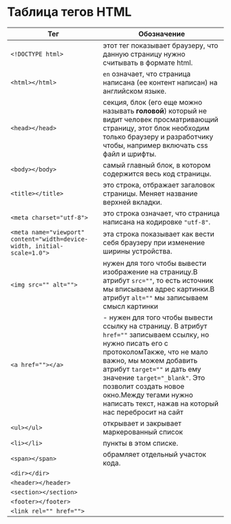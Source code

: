 # Таблица тегов HTML
|Тег|Обозначение|
|----------------|-----------------------------------------|
|`<!DOCTYPE html>`|этот тег показывает браузеру, что данную страницу нужно считывать в формате html.|
|`<html></html>`|`en` означает, что страница написана (ее контент написан) на английском языке.|
|`<head></head>`|секция, блок (его еще можно называть **головой**) который не видит человек просматривающий страницу, этот блок необходим только браузеру и разработчику чтобы, например включать css файл и шрифты.|
|`<body></body>`|самый главный блок, в котором содержится весь код страницы.|
|`<title></title>`|это строка, отбражает загаловок страницы. Меняет название верхней вкладки.|
|`<meta charset="utf-8">`|это строка означает, что страница написана на кодировке `"utf-8"`.|
|`<meta name="viewport" content="width=device-width, initial-scale=1.0">`|эта строка показывает как вести себя браузеру при изменение ширины устройства.|
|`<img src="" alt="">`|нужен для того чтобы вывести изображение на страницу.В атрибут `src=""`, то есть источник мы вписываем адрес картинки.В атрибут `alt=""` мы записываем смысл картинки|
|`<a href=""></a>`|- нужен для того чтобы вывести ссылку на страницу. В атрибут `href=""` записываем ссылку, но нужно писать его с протоколомТакже, что не мало важно, мы можем добавить атрибут `target=""` и дать ему значение `target="_blank"`. Это позволит создать новое окно.Между тегами нужно написать текст, нажав на который нас перебросит на сайт |
|`<ul></ul>`|открывает и закрывает маркерованный список|
|`<li></li>`|пункты в этом списке.|
|`<span></span>`|обрамляет отдельный участок кода.|
|`<dir></dir>`||
|`<header></header>`||
|`<section></section>`||
|`<footer></footer>`||
|`<link rel="" href="">`||


